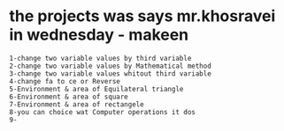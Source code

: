 # the projects was says mr.khosravei in wednesday - makeen
```
1-change two variable values by third variable
2-change two variable values by Mathematical method
3-change two variable values whitout third variable
4-change fa to ce or Reverse
5-Environment & area of Equilateral triangle
6-Environment & area of square
7-Environment & area of rectangele
8-you can choice wat Computer operations it dos
9-
```
